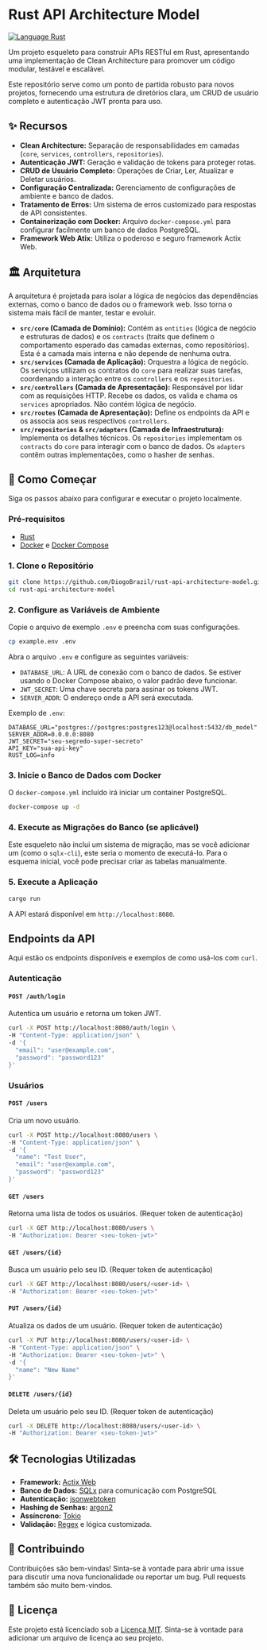 # Rust API Architecture Model

[![Language Rust](https://img.shields.io/badge/Language-Rust-orange.svg)](https://www.rust-lang.org/)

Um projeto esqueleto para construir APIs RESTful em Rust, apresentando uma implementação de Clean Architecture para promover um código modular, testável e escalável.

Este repositório serve como um ponto de partida robusto para novos projetos, fornecendo uma estrutura de diretórios clara, um CRUD de usuário completo e autenticação JWT pronta para uso.

## ✨ Recursos

-   **Clean Architecture:** Separação de responsabilidades em camadas (`core`, `services`, `controllers`, `repositories`).
-   **Autenticação JWT:** Geração e validação de tokens para proteger rotas.
-   **CRUD de Usuário Completo:** Operações de Criar, Ler, Atualizar e Deletar usuários.
-   **Configuração Centralizada:** Gerenciamento de configurações de ambiente e banco de dados.
-   **Tratamento de Erros:** Um sistema de erros customizado para respostas de API consistentes.
-   **Containerização com Docker:** Arquivo `docker-compose.yml` para configurar facilmente um banco de dados PostgreSQL.
-   **Framework Web Atix:** Utiliza o poderoso e seguro framework Actix Web.

## 🏛️ Arquitetura

A arquitetura é projetada para isolar a lógica de negócios das dependências externas, como o banco de dados ou o framework web. Isso torna o sistema mais fácil de manter, testar e evoluir.

-   **`src/core` (Camada de Domínio):** Contém as `entities` (lógica de negócio e estruturas de dados) e os `contracts` (traits que definem o comportamento esperado das camadas externas, como repositórios). Esta é a camada mais interna e não depende de nenhuma outra.
-   **`src/services` (Camada de Aplicação):** Orquestra a lógica de negócio. Os serviços utilizam os contratos do `core` para realizar suas tarefas, coordenando a interação entre os `controllers` e os `repositories`.
-   **`src/controllers` (Camada de Apresentação):** Responsável por lidar com as requisições HTTP. Recebe os dados, os valida e chama os `services` apropriados. Não contém lógica de negócio.
-   **`src/routes` (Camada de Apresentação):** Define os endpoints da API e os associa aos seus respectivos `controllers`.
-   **`src/repositories` & `src/adapters` (Camada de Infraestrutura):** Implementa os detalhes técnicos. Os `repositories` implementam os `contracts` do `core` para interagir com o banco de dados. Os `adapters` contêm outras implementações, como o hasher de senhas.

## 🚀 Como Começar

Siga os passos abaixo para configurar e executar o projeto localmente.

### Pré-requisitos

-   [Rust](https://www.rust-lang.org/tools/install)
-   [Docker](https://www.docker.com/get-started) e [Docker Compose](https://docs.docker.com/compose/install/)

### 1. Clone o Repositório

```bash
git clone https://github.com/DiogoBrazil/rust-api-architecture-model.git
cd rust-api-architecture-model
```

### 2. Configure as Variáveis de Ambiente

Copie o arquivo de exemplo `.env` e preencha com suas configurações.

```bash
cp example.env .env
```

Abra o arquivo `.env` e configure as seguintes variáveis:

-   `DATABASE_URL`: A URL de conexão com o banco de dados. Se estiver usando o Docker Compose abaixo, o valor padrão deve funcionar.
-   `JWT_SECRET`: Uma chave secreta para assinar os tokens JWT.
-   `SERVER_ADDR`: O endereço onde a API será executada.

Exemplo de `.env`:

```env
DATABASE_URL="postgres://postgres:postgres123@localhost:5432/db_model"
SERVER_ADDR=0.0.0.0:8080
JWT_SECRET="seu-segredo-super-secreto"
API_KEY="sua-api-key"
RUST_LOG=info
```

### 3. Inicie o Banco de Dados com Docker

O `docker-compose.yml` incluído irá iniciar um container PostgreSQL.

```bash
docker-compose up -d
```

### 4. Execute as Migrações do Banco (se aplicável)

Este esqueleto não inclui um sistema de migração, mas se você adicionar um (como o `sqlx-cli`), este seria o momento de executá-lo. Para o esquema inicial, você pode precisar criar as tabelas manualmente.

### 5. Execute a Aplicação

```bash
cargo run
```

A API estará disponível em `http://localhost:8080`.

## Endpoints da API

Aqui estão os endpoints disponíveis e exemplos de como usá-los com `curl`.

### Autenticação

#### `POST /auth/login`

Autentica um usuário e retorna um token JWT.

```bash
curl -X POST http://localhost:8080/auth/login \
-H "Content-Type: application/json" \
-d '{
  "email": "user@example.com",
  "password": "password123"
}'
```

### Usuários

#### `POST /users`

Cria um novo usuário.

```bash
curl -X POST http://localhost:8080/users \
-H "Content-Type: application/json" \
-d '{
  "name": "Test User",
  "email": "user@example.com",
  "password": "password123"
}'
```

#### `GET /users`

Retorna uma lista de todos os usuários. (Requer token de autenticação)

```bash
curl -X GET http://localhost:8080/users \
-H "Authorization: Bearer <seu-token-jwt>"
```

#### `GET /users/{id}`

Busca um usuário pelo seu ID. (Requer token de autenticação)

```bash
curl -X GET http://localhost:8080/users/<user-id> \
-H "Authorization: Bearer <seu-token-jwt>"
```

#### `PUT /users/{id}`

Atualiza os dados de um usuário. (Requer token de autenticação)

```bash
curl -X PUT http://localhost:8080/users/<user-id> \
-H "Content-Type: application/json" \
-H "Authorization: Bearer <seu-token-jwt>" \
-d '{
  "name": "New Name"
}'
```

#### `DELETE /users/{id}`

Deleta um usuário pelo seu ID. (Requer token de autenticação)

```bash
curl -X DELETE http://localhost:8080/users/<user-id> \
-H "Authorization: Bearer <seu-token-jwt>"
```

## 🛠️ Tecnologias Utilizadas

-   **Framework:** [Actix Web](https://actix.rs/)
-   **Banco de Dados:** [SQLx](https://github.com/launchbadge/sqlx) para comunicação com PostgreSQL
-   **Autenticação:** [jsonwebtoken](https://crates.io/crates/jsonwebtoken)
-   **Hashing de Senhas:** [argon2](https://crates.io/crates/argon2)
-   **Assíncrono:** [Tokio](https://tokio.rs/)
-   **Validação:** [Regex](https://crates.io/crates/regex) e lógica customizada.

## 🤝 Contribuindo

Contribuições são bem-vindas! Sinta-se à vontade para abrir uma issue para discutir uma nova funcionalidade ou reportar um bug. Pull requests também são muito bem-vindos.

## 📄 Licença

Este projeto está licenciado sob a [Licença MIT](LICENSE). Sinta-se à vontade para adicionar um arquivo de licença ao seu projeto.